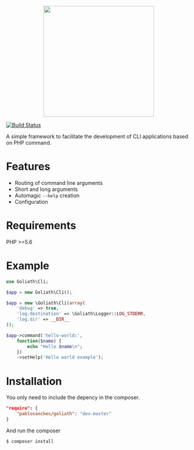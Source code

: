 <p align="center">
    <img src="http://i.imgur.com/va7E8tX.png" width="300px">
</p>

[![Build Status](https://travis-ci.org/pablosanches/goliath.svg?branch=master)](https://travis-ci.org/pablosanches/goliath)

A simple framework to facilitate the development of CLI applications based on PHP command.

Features
========
* Routing of command line arguments
* Short and long arguments
* Automagic `--help` creation
* Configuration

Requirements
============
PHP >=5.6

Example
=======
```php
use Goliath\Cli;

$app = new Goliath\Cli();

$app = new \Goliath\Cli(array(
    'debug' => true,
    'log.destination' => \Goliath\Logger::LOG_STDERR,
    'log.dir' => __DIR__
));

$app->command('hello-world:',
    function($name) {
        echo "Hello $name\n";
    })
    ->setHelp('Hello world example');
```

Installation
============
You only need to include the depency in the composer.
```json
"require": {
    "pablosanches/goliath": "dev-master"
}
```

And run the composer
```
$ composer install
```
